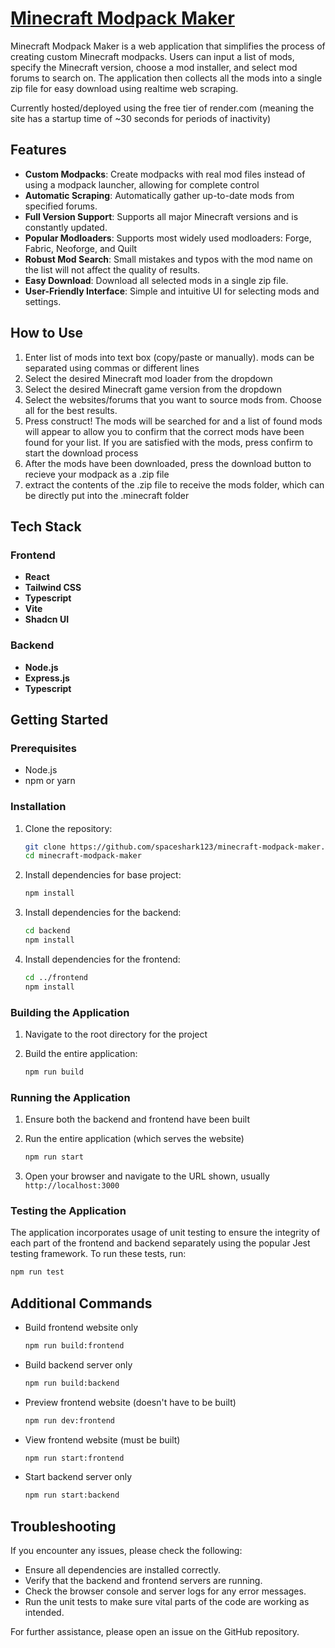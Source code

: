 # [Minecraft Modpack Maker](https://minecraft-modpack-maker.onrender.com)

Minecraft Modpack Maker is a web application that simplifies the process of creating custom Minecraft modpacks. Users can input a list of mods, specify the Minecraft version, choose a mod installer, and select mod forums to search on. The application then collects all the mods into a single zip file for easy download using realtime web scraping.

Currently hosted/deployed using the free tier of render.com (meaning the site has a startup time of ~30 seconds for periods of inactivity)

## Features

- **Custom Modpacks**: Create modpacks with real mod files instead of using a modpack launcher, allowing for complete control
- **Automatic Scraping**: Automatically gather up-to-date mods from specified forums.
- **Full Version Support**: Supports all major Minecraft versions and is constantly updated.
- **Popular Modloaders**: Supports most widely used modloaders: Forge, Fabric, Neoforge, and Quilt
- **Robust Mod Search**: Small mistakes and typos with the mod name on the list will not affect the quality of results.
- **Easy Download**: Download all selected mods in a single zip file.
- **User-Friendly Interface**: Simple and intuitive UI for selecting mods and settings.

## How to Use

1. Enter list of mods into text box (copy/paste or manually). mods can be separated using commas or different lines
2. Select the desired Minecraft mod loader from the dropdown
3. Select the desired Minecraft game version from the dropdown
4. Select the websites/forums that you want to source mods from. Choose all for the best results.
5. Press construct! The mods will be searched for and a list of found mods will appear to allow you to confirm that the correct mods have been found for your list. If you are satisfied with the mods, press confirm to start the download process
6. After the mods have been downloaded, press the download button to recieve your modpack as a .zip file
7. extract the contents of the .zip file to receive the mods folder, which can be directly put into the .minecraft folder

## Tech Stack

### Frontend

- **React**
- **Tailwind CSS**
- **Typescript**
- **Vite**
- **Shadcn UI**

### Backend

- **Node.js**
- **Express.js**
- **Typescript**

## Getting Started

### Prerequisites

- Node.js
- npm or yarn

### Installation

1. Clone the repository:

    ```sh
    git clone https://github.com/spaceshark123/minecraft-modpack-maker.git
    cd minecraft-modpack-maker
    ```

2. Install dependencies for base project:

	```sh
    npm install
    ```

3. Install dependencies for the backend:

    ```sh
    cd backend
    npm install
    ```

4. Install dependencies for the frontend:

    ```sh
    cd ../frontend
    npm install
    ```

### Building the Application

1. Navigate to the root directory for the project

2. Build the entire application:

    ```sh
    npm run build
    ```

### Running the Application

1. Ensure both the backend and frontend have been built

2. Run the entire application (which serves the website)

	```sh
	npm run start
	```

3. Open your browser and navigate to the URL shown, usually `http://localhost:3000`

### Testing the Application

The application incorporates usage of unit testing to ensure the integrity of each part of the frontend and backend separately using the popular Jest testing framework. To run these tests, run:

```sh
npm run test
```

## Additional Commands

- Build frontend website only

	```sh
	npm run build:frontend
	```

- Build backend server only

	```sh
	npm run build:backend
	```

- Preview frontend website (doesn't have to be built)

	```sh
	npm run dev:frontend
	```

- View frontend website (must be built)

	```sh
	npm run start:frontend
	```

- Start backend server only

	```sh
	npm run start:backend
	```

## Troubleshooting

If you encounter any issues, please check the following:

- Ensure all dependencies are installed correctly.
- Verify that the backend and frontend servers are running.
- Check the browser console and server logs for any error messages.
- Run the unit tests to make sure vital parts of the code are working as intended.

For further assistance, please open an issue on the GitHub repository.